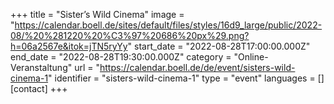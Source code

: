 +++
title = "Sister’s Wild Cinema"
image = "https://calendar.boell.de/sites/default/files/styles/16d9_large/public/2022-08/%20%281220%20%C3%97%20686%20px%29.png?h=06a2567e&itok=jTN5ryYy"
start_date = "2022-08-28T17:00:00.000Z"
end_date = "2022-08-28T19:30:00.000Z"
category = "Online-Veranstaltung"
url = "https://calendar.boell.de/de/event/sisters-wild-cinema-1"
identifier = "sisters-wild-cinema-1"
type = "event"
languages = []
[contact]
+++